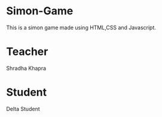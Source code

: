 # Simon-Game
This is a simon game made using HTML,CSS and Javascript.
# Teacher
Shradha Khapra
# Student
Delta Student
